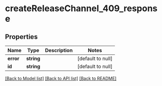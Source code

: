 # createReleaseChannel_409_response

## Properties
Name | Type | Description | Notes
------------ | ------------- | ------------- | -------------
**error** | **string** |  | [default to null]
**id** | **string** |  | [default to null]

[[Back to Model list]](../README.md#documentation-for-models) [[Back to API list]](../README.md#documentation-for-api-endpoints) [[Back to README]](../README.md)


